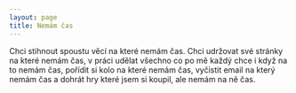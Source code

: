 ```yaml
---
layout: page
title: Nemám čas
---
```


Chci stihnout spoustu věcí na které nemám čas. Chci udržovat své stránky na které nemám čas, v práci udělat všechno co po mě každý chce i když na to nemám čas, pořídit si kolo na které nemám čas, vyčistit email na který nemám čas a dohrát hry které jsem si koupil, ale nemám na ně čas.